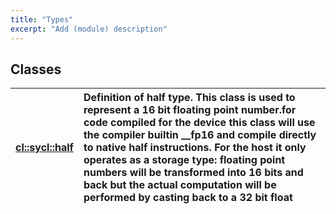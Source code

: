 ```yaml
---
title: "Types"
excerpt: "Add (module) description"
---
```


## Classes

| [cl::sycl::half](./cl::sycl::half/README.md) | Definition of half type. This class is used to represent a 16 bit floating point number.for code compiled for the device this class will use the compiler builtin __fp16 and compile directly to native half instructions. For the host it only operates as a storage type: floating point numbers will be transformed into 16 bits and back but the actual computation will be performed by casting back to a 32 bit float  |
| :--- | :--- |
